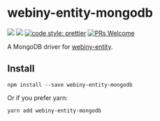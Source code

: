 # webiny-entity-mongodb
[![](https://img.shields.io/npm/dw/webiny-entity-mongodb.svg)](https://www.npmjs.com/package/webiny-entity-mongodb) 
[![](https://img.shields.io/npm/v/webiny-entity-mongodb.svg)](https://www.npmjs.com/package/webiny-entity-mongodb)
[![code style: prettier](https://img.shields.io/badge/code_style-prettier-ff69b4.svg?style=flat-square)](https://github.com/prettier/prettier)
[![PRs Welcome](https://img.shields.io/badge/PRs-welcome-brightgreen.svg?style=flat-square)](http://makeapullrequest.com)
 
A MongoDB driver for [webiny-entity](../webiny-entity).

## Install
```
npm install --save webiny-entity-mongodb
```

Or if you prefer yarn: 
```
yarn add webiny-entity-mongodb
```